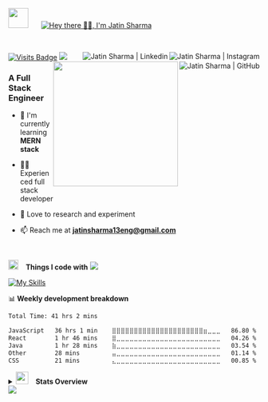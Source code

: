<p align="left">
  <img src="https://media.giphy.com/media/hvRJCLFzcasrR4ia7z/giphy.gif" width="40px" height="40px" style="margin-right: 10px;" />
 &nbsp;&nbsp;
  <a href="#">
    <img src="https://readme-typing-svg.herokuapp.com?font=Tourney&weight=900&size=30&duration=4000&pause=5000&color=1e90ff&center=false&vCenter=true&repeat=true&random=false&width=600&lines=Hello+%3Ccoders!%2F%3E%2C+I'm+Jatin+Sharma" alt="Hey there 🙋‍♂️, I'm Jatin Sharma" />
  </a>
</p>


  <!-- <a href=" /">
    <img
      alt=" Jatin  Sharma"
      src="./assets/banner.jpg"
      width="100%"
    />
  </a> -->
<br/>

[![Visits Badge](https://komarev.com/ghpvc/?username=jatinsharma13eng&label=Profile%20views&color=red&style=for-the-badge)]( )
<a href="https://www.instagram.com/jatin._vats/" target="_blank"><img align="right" src="https://ziadoua.github.io/m3-Markdown-Badges/badges/Instagram/instagram2.svg" alt=" Jatin  Sharma | Instagram" ></img></a>
<a href="https://www.linkedin.com/in/jatin-sharma-92418a291/" target="_blank"><img align="right" src="https://ziadoua.github.io/m3-Markdown-Badges/badges/LinkedIn/linkedin2.svg" alt=" Jatin  Sharma | Linkedin" /></a>
<a href="https://github.com/jatinsharma13eng" target="_blank"><img align="right" src="https://ziadoua.github.io/m3-Markdown-Badges/badges/Github/github2.svg" alt=" Jatin  Sharma | GitHub" /></a>
<img src="https://user-images.githubusercontent.com/73097560/115834477-dbab4500-a447-11eb-908a-139a6edaec5c.gif">
<a href=" /" target="_blank"><img align='right' src='https://media2.giphy.com/media/v1.Y2lkPTc5MGI3NjExaWI0NWF6MGE2ZzJxbWplcDczOWZpODhjNXNxNnVpdTg2eTByMWp4NSZlcD12MV9pbnRlcm5hbF9naWZfYnlfaWQmY3Q9cw/RgutegYIHk2Nhxj4m5/giphy.gif' width='250'></a>

<h3>A Full Stack Engineer</h3>

- 🌱 I'm currently learning **MERN stack**

- 👨‍💻 Experienced full stack developer 

- 📝 Love to research and experiment

- 📫 Reach me at **jatinsharma13eng@gmail.com**

<br/>

<img src="https://media2.giphy.com/media/QssGEmpkyEOhBCb7e1/giphy.gif?cid=ecf05e47a0n3gi1bfqntqmob8g9aid1oyj2wr3ds3mg700bl&rid=giphy.gif" width ="20"> &ensp; <b> Things I code with</b>
<img src="https://user-images.githubusercontent.com/73097560/115834477-dbab4500-a447-11eb-908a-139a6edaec5c.gif"><br>

<p align="left">

[![My Skills](https://go-skill-icons.vercel.app/api/icons?i=html,css,js,ts,react,nextjs,tailwind,framer,figma,reactrouter,markdown,nodejs,expressjs,redis,postgresql,zustand,pnpm,git,github,docker,aws,bash,python,c,java,rust,azure,mysql,linux,android,gitlab,blender,canva,gimp,mui,storybook,go,gcp,graphql,npm,firebase&theme=dark&titles=true)]( )

</p>
📊<b> Weekly development breakdown</b>

```txt
Total Time: 41 hrs 2 mins

JavaScript   36 hrs 1 min    ⣿⣿⣿⣿⣿⣿⣿⣿⣿⣿⣿⣿⣿⣿⣿⣿⣿⣿⣿⣿⣿⣶⣀⣀⣀   86.80 %
React        1 hr 46 mins    ⣿⣀⣀⣀⣀⣀⣀⣀⣀⣀⣀⣀⣀⣀⣀⣀⣀⣀⣀⣀⣀⣀⣀⣀⣀   04.26 %
Java         1 hr 28 mins    ⣷⣀⣀⣀⣀⣀⣀⣀⣀⣀⣀⣀⣀⣀⣀⣀⣀⣀⣀⣀⣀⣀⣀⣀⣀   03.54 %
Other        28 mins         ⣤⣀⣀⣀⣀⣀⣀⣀⣀⣀⣀⣀⣀⣀⣀⣀⣀⣀⣀⣀⣀⣀⣀⣀⣀   01.14 %
CSS          21 mins         ⣄⣀⣀⣀⣀⣀⣀⣀⣀⣀⣀⣀⣀⣀⣀⣀⣀⣀⣀⣀⣀⣀⣀⣀⣀   00.85 %
```

<details>
  <summary>
    <img src="https://media.giphy.com/media/iY8CRBdQXODJSCERIr/giphy.gif" width ="25"> &ensp;
    <b>Stats Overview</b>

  </summary>

   <img src="https://user-images.githubusercontent.com/73097560/115834477-dbab4500-a447-11eb-908a-139a6edaec5c.gif">

  <div align="center">
    <span>
      <a href=" ">
        <img width="330" src="https://github-readme-stats-salesp07.vercel.app/api/top-langs/?username=jatinsharma13eng&langs_count=8&layout=compact&theme=dark&border_radius=10&hide_border=true" alt="top langs" />
      </a>
    </span>
    <span>
      <a href=" ">
        <img width="410" src="https://github-readme-stats-salesp07.vercel.app/api?username=jatinsharma13eng&count_private=true&show_icons=true&theme=dark&rank_icon=github&hide_border=true&border_radius=10" alt="readme stats" />
      </a>
    </span>
    <span>
      <a href=" ">
        <img width="430" src="https://github-readme-streak-stats-salesp07.vercel.app/?user=jatinsharma13eng&count_private=true&theme=dark&hide_border=true&border_radius=10&card_width=495" alt="streak stats" />
      </a>
    </span>
  </div>
</details>

<img src="https://user-images.githubusercontent.com/73097560/115834477-dbab4500-a447-11eb-908a-139a6edaec5c.gif">
<br/>

